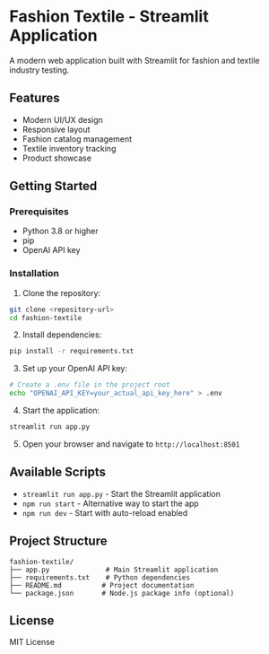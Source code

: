 # Fashion Textile - Streamlit Application

A modern web application built with Streamlit for fashion and textile industry testing.

## Features

- Modern UI/UX design
- Responsive layout
- Fashion catalog management
- Textile inventory tracking
- Product showcase

## Getting Started

### Prerequisites

- Python 3.8 or higher
- pip
- OpenAI API key

### Installation

1. Clone the repository:
```bash
git clone <repository-url>
cd fashion-textile
```

2. Install dependencies:
```bash
pip install -r requirements.txt
```

3. Set up your OpenAI API key:
```bash
# Create a .env file in the project root
echo "OPENAI_API_KEY=your_actual_api_key_here" > .env
```

4. Start the application:
```bash
streamlit run app.py
```

5. Open your browser and navigate to `http://localhost:8501`

## Available Scripts

- `streamlit run app.py` - Start the Streamlit application
- `npm run start` - Alternative way to start the app
- `npm run dev` - Start with auto-reload enabled

## Project Structure

```
fashion-textile/
├── app.py              # Main Streamlit application
├── requirements.txt    # Python dependencies
├── README.md          # Project documentation
└── package.json       # Node.js package info (optional)
```

## License

MIT License 